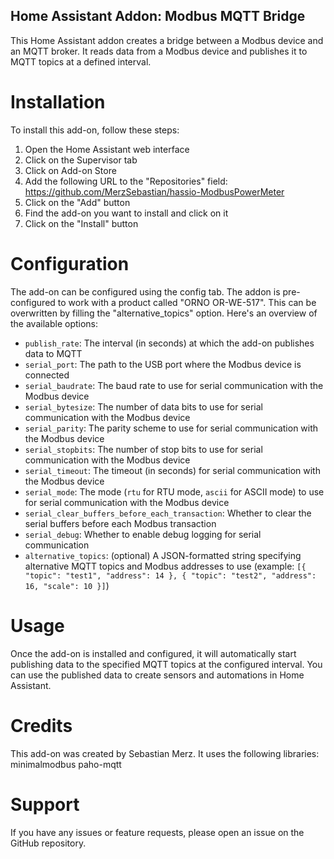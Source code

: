 ## Home Assistant Addon: Modbus MQTT Bridge
This Home Assistant addon creates a bridge between a Modbus device and an MQTT broker. It reads data from a Modbus device and publishes it to MQTT topics at a defined interval.

# Installation
To install this add-on, follow these steps:
1. Open the Home Assistant web interface
2. Click on the Supervisor tab
3. Click on Add-on Store
4. Add the following URL to the "Repositories" field: https://github.com/MerzSebastian/hassio-ModbusPowerMeter
5. Click on the "Add" button
6. Find the add-on you want to install and click on it
7. Click on the "Install" button

# Configuration
The add-on can be configured using the config tab. The addon is pre-configured to work with a product called "ORNO OR-WE-517". This can be overwritten by filling the "alternative_topics" option.
Here's an overview of the available options:
* ```publish_rate```: The interval (in seconds) at which the add-on publishes data to MQTT
* ```serial_port```: The path to the USB port where the Modbus device is connected
* ```serial_baudrate```: The baud rate to use for serial communication with the Modbus device
* ```serial_bytesize```: The number of data bits to use for serial communication with the Modbus device
* ```serial_parity```: The parity scheme to use for serial communication with the Modbus device
* ```serial_stopbits```: The number of stop bits to use for serial communication with the Modbus device
* ```serial_timeout```: The timeout (in seconds) for serial communication with the Modbus device
* ```serial_mode```: The mode (```rtu``` for RTU mode, ```ascii``` for ASCII mode) to use for serial communication with the Modbus device
* ```serial_clear_buffers_before_each_transaction```: Whether to clear the serial buffers before each Modbus transaction
* ```serial_debug```: Whether to enable debug logging for serial communication
* ```alternative_topics```: (optional) A JSON-formatted string specifying alternative MQTT topics and Modbus addresses to use (example: ```[{ "topic": "test1", "address": 14 }, { "topic": "test2", "address": 16, "scale": 10 }]```)

# Usage
Once the add-on is installed and configured, it will automatically start publishing data to the specified MQTT topics at the configured interval. You can use the published data to create sensors and automations in Home Assistant.

# Credits
This add-on was created by Sebastian Merz. It uses the following libraries:
minimalmodbus
paho-mqtt

# Support
If you have any issues or feature requests, please open an issue on the GitHub repository.


